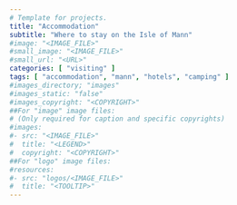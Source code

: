 ```yaml
---
# Template for projects.
title: "Accommodation"
subtitle: "Where to stay on the Isle of Mann"
#image: "<IMAGE_FILE>"
#small_image: "<IMAGE_FILE>"
#small_url: "<URL>"
categories: [ "visiting" ]
tags: [ "accommodation", "mann", "hotels", "camping" ]
#images_directory; "images"
#images_static: "false"
#images_copyright: "<COPYRIGHT>"
##For "image" image files:
# (Only required for caption and specific copyrights)
#images:
#- src: "<IMAGE_FILE>"
#  title: "<LEGEND>"
#  copyright: "<COPYRIGHT>"
##For "logo" image files:
#resources:
#- src: "logos/<IMAGE_FILE>"
#  title: "<TOOLTIP>"
---
```


